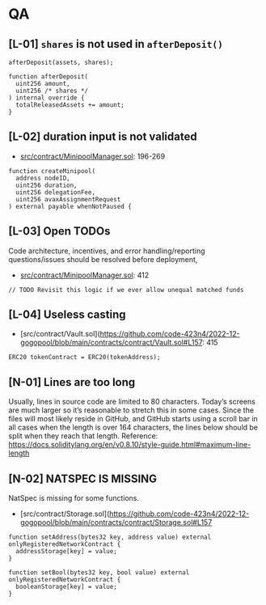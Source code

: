 # QA

## [L-01] `shares` is not used in `afterDeposit()`

```
afterDeposit(assets, shares);

function afterDeposit(
  uint256 amount,
  uint256 /* shares */
) internal override {
  totalReleasedAssets += amount;
}
```

## [L-02] duration input is not validated

* [src/contract/MinipoolManager.sol](https://github.com/code-423n4/2022-12-gogopool/blob/main/contracts/contract/MinipoolManager.sol): 196-269

```
function createMinipool(
  address nodeID,
  uint256 duration,
  uint256 delegationFee,
  uint256 avaxAssignmentRequest
) external payable whenNotPaused {
```

## [L-03] Open TODOs

Code architecture, incentives, and error handling/reporting questions/issues should be resolved before deployment,

* [src/contract/MinipoolManager.sol](https://github.com/code-423n4/2022-12-gogopool/blob/main/contracts/contract/MinipoolManager.sol): 412
```
// TODO Revisit this logic if we ever allow unequal matched funds
```

## [L-04] Useless casting

* [src/contract/Vault.sol](https://github.com/code-423n4/2022-12-gogopool/blob/main/contracts/contract/Vault.sol#L157: 415

```
ERC20 tokenContract = ERC20(tokenAddress);
```

## [N-01] Lines are too long

Usually, lines in source code are limited to 80 characters. Today’s screens are much larger so it’s reasonable to stretch this in some cases. Since the files will most likely reside in GitHub, and GitHub starts using a scroll bar in all cases when the length is over 164 characters, the lines below should be split when they reach that length.
Reference:
https://docs.soliditylang.org/en/v0.8.10/style-guide.html#maximum-line-length

## [N-02] NATSPEC IS MISSING

NatSpec is missing for some functions.

* [src/contract/Storage.sol](https://github.com/code-423n4/2022-12-gogopool/blob/main/contracts/contract/Storage.sol#L157


```
function setAddress(bytes32 key, address value) external onlyRegisteredNetworkContract {
  addressStorage[key] = value;
}

function setBool(bytes32 key, bool value) external onlyRegisteredNetworkContract {
  booleanStorage[key] = value;
}
```
  

